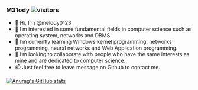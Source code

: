 ### M31ody ![visitors](https://visitor-badge.laobi.icu/badge?page_id=melody0123.readme)
- 👋 Hi, I’m @melody0123
- 👀 I’m interested in some fundamental fields in computer science such as operating system, networks and DBMS.
- 🌱 I’m currently learning Windows kernel programming, networks programming, neural networks and Web Application programming.
- 💞️ I’m looking to collaborate with people who have the same interests as mine and are dedicated to computer science.
- 📫 Just feel free to leave message on Github to contact me.

[![Anurag's GitHub stats](https://github-readme-stats.vercel.app/api?username=melody0123)](https://github.com/anuraghazra/github-readme-stats)

<!---
melody0123/melody0123 is a ✨ special ✨ repository because its `README.md` (this file) appears on your GitHub profile.
You can click the Preview link to take a look at your changes.
--->
